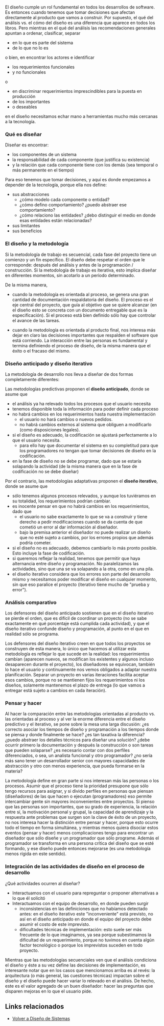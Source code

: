 El diseño cumple un rol fundamental en todos los desarrollos de software. Es entonces cuando tenemos que tomar decisiones que afectan directamente al producto que vamos a construir. Por supuesto, el qué del análisis vs. el cómo del diseño es una diferencia que aparece en todos los libros. Pero mientras en el qué del análisis las recomendaciones generales apuntan a ordenar, clasificar, separar

-   en lo que es parte del sistema
-   de lo que no lo es

o bien, en encontrar los actores e identificar

-   los requerimientos funcionales
-   y no funcionales

o

-   en discriminar requerimientos imprescindibles para la puesta en producción
-   de los importantes
-   o deseables

en el diseño necesitamos echar mano a herramientas mucho más cercanas a la tecnología.

### Qué es diseñar

Diseñar es encontrar:

-   los componentes de un sistema
-   la responsabilidad de cada componente (que justifica su existencia)
-   y la relación que cada componente tiene con los demás (sea temporal o más permanente en el tiempo)

Para eso tenemos que tomar decisiones, y aquí es donde empezamos a depender de la tecnología, porque ella nos define:

-   sus abstracciones
    -   ¿cómo modelo cada componente o entidad?
    -   ¿cómo defino comportamiento? ¿puedo abstraer ese comportamiento?
    -   ¿cómo relaciono las entidades? ¿debo distinguir el medio en donde esas entidades están relacionadas?
-   sus limitantes
-   sus beneficios

### El diseño y la metodología

Si la metodología de trabajo es secuencial, cada fase del proyecto tiene un comienzo y un fin específico. El diseño debe respetar el orden que le corresponde: después del análisis y antes de la programación / construcción. Si la metodología de trabajo es iterativa, esto implica diseñar en diferentes momentos, sin acotarlo a un período determinado.

De la misma manera,

-   cuando la metodología es orientada al proceso, se genera una gran cantidad de documentación respaldatoria del diseño. El proceso es el eje central del proyecto, que guía al objetivo que se quiere alcanzar (en el diseño esto se concreta con un documento entregable que es la especificación). Si el proceso está bien definido sólo hay que controlar el avance de las tareas.

<!-- -->

-   cuando la metodología es orientada al producto final, nos interesa más dejar en claro las decisiones importantes que respalden el software que está corriendo. La interacción entre las personas es fundamental y termina definiendo el proceso de diseño, de la misma manera que el éxito o el fracaso del mismo.

### Diseño anticipado y diseño iterativo

La metodología de desarrollo nos lleva a diseñar de dos formas completamente diferentes:

Las metodologías predictivas proponen el **diseño anticipado**, donde se asume que

-   el análisis ya ha relevado todos los procesos que el usuario necesita
-   tenemos disponible toda la información para poder definir cada proceso
-   no habrá cambios en los requerimientos hasta nuestra implementación
    -   el usuario no hará cambios o nuevos pedidos.
    -   no habrá cambios externos al sistema que obliguen a modificarlo (como disposiciones legales).
-   si el diseño es adecuado, la codificación se ajustará perfectamente a lo que el usuario necesita.
    -   para ello hay que documentar el sistema en su completitud para que los programadores no tengan que tomar decisiones de diseño en la codificación.
-   en la fase de diseño no se debe programar, dado que se estaría solapando la actividad (de la misma manera que en la fase de codificación no se debe diseñar)

Por el contrario, las metodologías adaptativas proponen el **diseño iterativo**, donde se asume que

-   sólo tenemos algunos procesos relevados, y aunque los tuviéramos en su totalidad, los requerimientos podrían cambiar.
-   es inocente pensar en que no habrá cambios en los requerimientos, dado que
    -   el usuario no sabe exactamente lo que se va a construir y tiene derecho a pedir modificaciones cuando se da cuenta de que cometió un error al dar información al diseñador.
    -   bajo la premisa anterior el diseñador no puede realizar un diseño que no esté sujeto a cambios, por los errores propios que además podría cometer.
-   si el diseño no es adecuado, debemos cambiarlo lo más pronto posible. Esto incluye la fase de codificación.
-   si queremos reflejar la realidad, tenemos que permitir que haya alternancia entre diseño y programación. No paralelizamos las actividades, sino que una se va solapando a la otra, como en una pila.
-   el diseño iterativo considera que los errores son parte del desarrollo mismo y necesitamos poder modificar el diseño en cualquier momento, sin que eso paralice el proyecto (iterativo tiene mucho de "prueba y error").

### Análisis comparativo

Los defensores del diseño anticipado sostienen que en el diseño iterativo se pierde el orden, que es difícil de coordinar un proyecto (no se sabe exactamente en qué porcentaje está cumplida cada actividad), y que el diseño iterativo confunde diseño y programación, al punto en el que en realidad sólo se programa.

Los defensores del diseño iterativo creen en que todos los proyectos se construyen de esta manera, lo único que hacemos al utilizar esta metodología es reflejar lo que sucede en la realidad: los requerimientos cambian (aparecen nuevos, se modifican los existentes y algunos incluso desaparecen durante el proyecto), los diseñadores se equivocan, también lo hace el usuario y continuamente nos vemos obligados a adaptar nuestra planificación. Separar un proyecto en varias iteraciones facilita aceptar esos cambios, porque no se mantienen fijos los requerimientos ni los diseños, solamente mantenemos el plazo de entrega (lo que vamos a entregar está sujeto a cambios en cada iteración).

### Pensar y hacer

Al hacer la comparación entre las metodologías orientadas al producto vs. las orientadas al proceso y al ver la enorme diferencia entre el diseño predictivo y el iterativo, se pone sobre la mesa una larga discusión: ¿es correcto asociar los tiempos de diseño y programación a los tiempos donde se piensa y donde finalmente se hace? ¿es tan taxativa la diferencia? ¿puedo abstraer los detalles técnicos para diseñar una solución? ¿debe ocurrir primero la documentación y después la construcción o son tareas que pueden solaparse? ¿es necesario contar con dos perfiles diferenciados, o sea, un analista funcional y otro programador? ¿no sería más sano tener un desarrollador senior con mayores capacidades de abstracción y otro con menos experiencia, que pueda formarse en la materia?

La metodología define en gran parte si nos interesan más las personas o los procesos. Asumir que el proceso tiene la prioridad presupone que sólo tengo recursos para asignar, y si divido perfiles en personas que piensan (diseñadores) de las que hacen o ejecutan (programadores) eso permite intercambiar gente sin mayores inconvenientes entre proyectos. Si pienso que las personas son importantes, que su grado de experiencia, la relación entre sí, la motivación personal y grupal, la capacidad de aprendizaje y la respuesta ante problemas que surgen son la clave de éxito de un proyecto, no nos interesa hacer la distinción entre pensar y hacer, porque esto ocurre todo el tiempo en forma simultánea, y mientras menos quiera disociar estos eventos (pensar y hacer) menos complicaciones tengo para encontrar un diseñador que sólo diseñe y un programador que sólo programe. Además el programador se transforma en una persona crítica del diseño que se esté formando, y ese diseño puede entonces mejorarse (es una metodología menos rígida en este sentido).

### Integración de las actividades de diseño en el proceso de desarrollo

¿Qué actividades ocurren al diseñar?

-   Interactuamos con el usuario para repreguntar o proponer alternativas a lo que él solicitó
-   Interactuamos con el equipo de desarrollo, en donde pueden surgir
    -   inconsistencias en las definiciones que no habíamos detectado antes: en el diseño iterativo este "inconveniente" está previsto, no así en el diseño anticipado en donde el equipo del proyecto debe asumir el costo de este imprevisto.
    -   dificultades técnicas de implementación: esto suele ser más frecuente de lo que imaginamos, ya sea porque subestimamos la dificultad de un requerimiento, porque no tuvimos en cuenta algún factor tecnológico o porque los imprevistos suceden en todo proyecto.

Mientras que las metodologías secuenciales ven que el análisis condiciona el diseño y éste a su vez define las decisiones de implementación, es interesante notar que en los casos que mencionamos arriba es al revés: la arquitectura (o más general, las cuestiones técnicas) impactan sobre el diseño y el diseño puede hacer variar lo relevado en el análisis. De hecho, este es el valor agregado de un buen diseñador: hacer las preguntas que disparen mejoras en lo que el usuario pide.

Links relacionados
------------------

-   [Volver a Diseño de Sistemas](design-temario.md)

